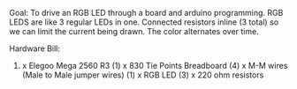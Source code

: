 Goal:
To drive an RGB LED through a board and arduino programming. RGB LEDS are like 3 regular LEDs in one. Connected resistors inline (3 total) so we can limit the current being drawn. The color alternates over time.

Hardware Bill:
1) x Elegoo Mega 2560 R3
(1) x 830 Tie Points Breadboard
(4) x M-M wires (Male to Male jumper wires)
(1) x RGB LED
(3) x 220 ohm resistors
